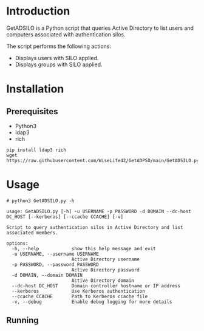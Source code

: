 # Introduction
GetADSILO is a Python script that queries Active Directory to list users and computers associated with authentication silos.

The script performs the following actions:
* Displays users with SILO applied.
* Displays groups with SILO applied.

# Installation
## Prerequisites
* Python3
* ldap3
* rich
    
```
pip install ldap3 rich
wget https://raw.githubusercontent.com/WiseLife42/GetADPSO/main/GetADSILO.py
```

# Usage
```
# python3 GetADSILO.py -h

usage: GetADSILO.py [-h] -u USERNAME -p PASSWORD -d DOMAIN --dc-host DC_HOST [--kerberos] [--ccache CCACHE] [-v]

Script to query authentication silos in Active Directory and list associated members.

options:
  -h, --help            show this help message and exit
  -u USERNAME, --username USERNAME
                        Active Directory username
  -p PASSWORD, --password PASSWORD
                        Active Directory password
  -d DOMAIN, --domain DOMAIN
                        Active Directory domain
  --dc-host DC_HOST     Domain controller hostname or IP address
  --kerberos            Use Kerberos authentication
  --ccache CCACHE       Path to Kerberos ccache file
  -v, --debug           Enable debug logging for more details

```
## Running



